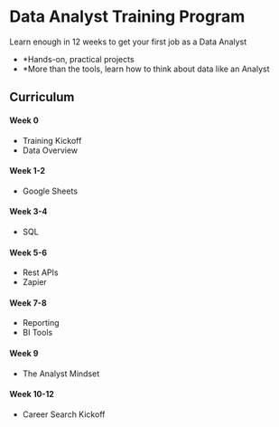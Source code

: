 # Data Analyst Training Program
Learn enough in 12 weeks to get your first job as a Data Analyst
- *Hands-on, practical projects
- *More than the tools, learn how to think about data like an Analyst

## Curriculum

#### Week 0
- Training Kickoff
- Data Overview

#### Week 1-2
- Google Sheets

#### Week 3-4
- SQL

#### Week 5-6
- Rest APIs
- Zapier

#### Week 7-8
- Reporting
- BI Tools

#### Week 9
- The Analyst Mindset

#### Week 10-12
- Career Search Kickoff
